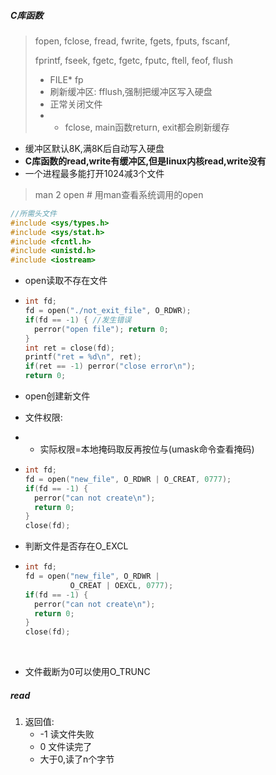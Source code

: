 ##### C库函数

> fopen, fclose, fread, fwrite, fgets, fputs, fscanf,
>
> fprintf, fseek, fgetc, fgetc, fputc, ftell, feof, flush
>
> * FILE* fp
> * 刷新缓冲区: fflush,强制把缓冲区写入硬盘
> * 正常关闭文件
> * * fclose, main函数return, exit都会刷新缓存

* 缓冲区默认8K,满8K后自动写入硬盘
* **C库函数的read,write有缓冲区,但是linux内核read,write没有**
* 一个进程最多能打开1024减3个文件

> man 2 open # 用man查看系统调用的open

```c++
//所需头文件
#include <sys/types.h>
#include <sys/stat.h>
#include <fcntl.h>
#include <unistd.h>
#include <iostream>
```

* open读取不存在文件

* ```c++
  int fd;
  fd = open("./not_exit_file", O_RDWR);
  if(fd == -1) { //发生错误
    perror("open file"); return 0;
  }
  int ret = close(fd);
  printf("ret = %d\n", ret);
  if(ret == -1) perror("close error\n");
  return 0;

  ```

* open创建新文件

* 文件权限: 

* * 实际权限=本地掩码取反再按位与(umask命令查看掩码)

* ```c++
  int fd;
  fd = open("new_file", O_RDWR | O_CREAT, 0777);
  if(fd == -1) {
    perror("can not create\n");
    return 0;
  }
  close(fd);
  ```



* 判断文件是否存在O_EXCL

* ```c++
  int fd;
  fd = open("new_file", O_RDWR |
            O_CREAT | OEXCL, 0777);
  if(fd == -1) {
    perror("can not create\n");
    return 0;
  }
  close(fd);
  ```

  ​

* 文件截断为0可以使用O_TRUNC







##### read

1. 返回值:
   * -1 读文件失败
   * 0 文件读完了
   * 大于0,读了n个字节
